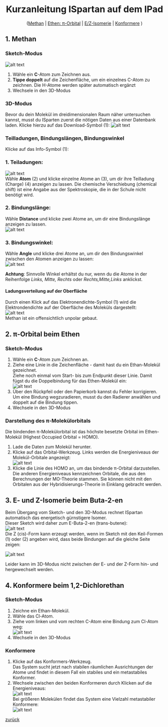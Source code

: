  <link rel="stylesheet" href="https://hi2272.github.io/StyleMD.css">
  <div style="text-align:center">

# Kurzanleitung ISpartan auf dem IPad
([Methan](#1-methan) | [Ethen: π-Orbital](#2-π-orbital-beim-ethen) | [E/Z-Isomerie](#3-e--und-z-isomerie-beim-buta-2-en) | [Konformere](#4-konformere-beim-12-dichlorethan) )
</div> 

## 1. Methan
### Sketch-Modus  
![alt text](IMG_0020.PNG)  

1. Wähle ein **C**-Atom zum Zeichnen aus. 
2. **Tippe doppelt** auf die Zeichenfläche, um ein einzelnes C-Atom zu zeichnen. Die H-Atome werden später automatisch ergänzt
3. Wechsele in den 3D-Modus
### 3D-Modus
Bevor du dein Molekül im dreidimensionalen Raum näher untersuchen kannst, musst du ISparten zuerst die nötigen Daten aus einer Datenbank laden.
Klicke hierzu auf das Download-Symbol (1):
![alt text](IMG_0019.PNG)  

### Teilladungen, Bindungslängen, Bindungswinkel 
Klicke auf das Info-Symbol (1):
### 1. Teiladungen:   
   ![alt text](IMG_0016.PNG)   
Wähle **Atom** (2) und klicke einzelne Atome an (3), um dir ihre Teilladung (Charge) (4) anzeigen zu lassen.
Die chemische Verschiebung (chemical shift) ist eine Angabe aus der Spektroskopie, die in der Schule nicht benötigt wird.  
### 2. Bindungslänge:  
Wähle **Distance** und klicke zwei Atome an, um dir eine Bindungslänge anzeigen zu lassen.  
![alt text](IMG_0017.PNG)  
### 3. Bindungswinkel:  
Wähle **Angle** und klicke drei Atome an, um dir den Bindungswinkel zwischen den Atomen anzeigen zu lassen:  
![alt text](IMG_0018.PNG)   

**Achtung**: Sinnvolle Winkel erhältst du nur, wenn du die Atome in der Reihenfolge *Links, Mitte, Rechts* oder *Rechts,Mitte,Links* anklickst.
#### Ladungsverteilung auf der Oberfläche
Durch einen Klick auf das Elektronendichte-Symbol (1) wird die Elektrondendichte auf der Oberfläche des Moleküls dargestellt:  
![alt text](IMG_0015.PNG)  
Methan ist ein offensichtlich unpolar gebaut.  

## 2. π-Orbital beim Ethen
### Sketch-Modus
1. Wähle ein **C**-Atom zum Zeichnen an. 
2. Ziehe eine Linie in die Zeichenfläche - damit hast du ein Ethan-Molekül gezeichnet.  
   Ziehe noch einmal vom Start- bis zum Endpunkt dieser Linie. Damit fügst du die Doppelbindung für das Ethen-Molekül ein:   
![alt text](IMG_0021.PNG)  
3. Über den Rückpfeil oder den Papierkorb kannst du Fehler korrigieren.  
Um eine Bindung wegzuradieren, musst du den Radierer anwählen und doppelt auf die Bindung tippen.
4. Wechsele in den 3D-Modus

### Darstellung des π-Molekülorbitals
Die bindenden π-Molekülorbital ist das höchste besetzte Orbital im Ethen-Molekül (Highest Occupied Orbital = HOMO).  
1. Lade die Daten zum Molekül herunter.
2. Klicke auf das Orbital-Werkzeug.
   Links werden die Energieniveaus der Molekül-Orbitale angezeigt:  
   ![alt text](IMG_0022.PNG)  
3. Klicke die Linie des HOMO an, um das bindende π-Orbital darzustellen.  
Die anderen Energieniveaus kennzeichnen Orbitale, die aus den Berechnungen der MO-Theorie stammen. Sie können nicht mit den Orbitalen aus der Hybridisierungs-Theorie in Einklang gebracht werden.  
## 3. E- und Z-Isomerie beim Buta-2-en
Beim Übergang vom Sketch- und den 3D-Modus rechnet ISpartan automatisch das energetisch gürnstigere Isomer.  
Dieser Sketch wird daher zum E-Buta-2-en (trans-butene):  
![alt text](IMG_0024.PNG)   
Die Z (cis)-Form kann erzeugt werden, wenn im Sketch mit den Keil-Formen (1) oder (2) angeben wird, dass beide Bindungen auf die gleiche Seite zeigen:  
  
![alt text](IMG_0025.PNG)  

Leider kann im 3D-Modus nicht zwischen der E- und der Z-Form hin- und hergewechselt werden.
## 4. Konformere beim 1,2-Dichlorethan
### Sketch-Modus
1. Zeichne ein Ethan-Molekül.
2. Wähle das Cl-Atom.
3. Ziehe vom linken und vom rechten C-Atom eine Bindung zum Cl-Atom weg:  
![alt text](IMG_0026.PNG)  
4. Wechsele in den 3D-Modus
### Konformere

1. Klicke auf das Konformers-Werkzeug.   
Das System sucht jetzt nach stabilen räumlichen Ausrichtungen der Atome und findet in diesem Fall ein stabiles und ein metastabiles Konformer.  
2. Wechsele zwischen den beiden Konformeren durch Klicken auf die Energieniveaus:  
![alt text](IMG_0028.PNG)  
Bei größeren Molekülen findet das System eine Vielzahl metastabiler Konformere:  
![alt text](IMG_0029.PNG)
 
[zurück](../index.html)